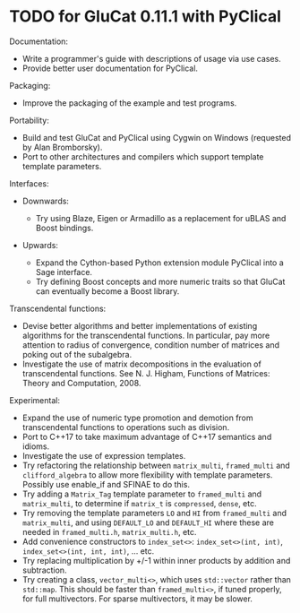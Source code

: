 TODO for GluCat 0.11.1 with PyClical
====================================

Documentation:
* Write a programmer's guide with descriptions of usage via use cases.
* Provide better user documentation for PyClical.

Packaging:
* Improve the packaging of the example and test programs.

Portability:
* Build and test GluCat and PyClical using Cygwin on Windows
  (requested by Alan Bromborsky).
* Port to other architectures and compilers which support template template
  parameters.

Interfaces:

*  Downwards:
   * Try using Blaze, Eigen or Armadillo as a replacement for uBLAS and Boost bindings.

*  Upwards:
   * Expand the Cython-based Python extension module PyClical into a Sage interface.
   * Try defining Boost concepts and more numeric traits so that GluCat can
     eventually become a Boost library.

Transcendental functions:
* Devise better algorithms and better implementations of existing algorithms for
  the transcendental functions. In particular, pay more attention to radius of
  convergence, condition number of matrices and poking out of the subalgebra.
* Investigate the use of matrix decompositions in the evaluation of
  transcendental functions. See N. J. Higham, Functions of Matrices: Theory and
  Computation, 2008.

Experimental:
* Expand the use of numeric type promotion and demotion from transcendental
  functions to operations such as division.
* Port to C++17 to take maximum advantage of C++17 semantics and idioms.
* Investigate the use of expression templates.
* Try refactoring the relationship between `matrix_multi`, `framed_multi` and
  `clifford_algebra` to allow more flexibility with template parameters.
  Possibly use enable_if and SFINAE to do this.
* Try adding a `Matrix_Tag` template parameter to `framed_multi` and `matrix_multi`,
  to determine if `matrix_t` is `compressed`, `dense`, etc.
* Try removing the template parameters `LO` and `HI` from `framed_multi` and
  `matrix_multi`, and using `DEFAULT_LO` and `DEFAULT_HI` where these are needed in
  `framed_multi.h`, `matrix_multi.h`, etc.
* Add convenience constructors to `index_set<>`: `index_set<>(int, int)`,
  `index_set<>(int, int, int)`, ... etc.
* Try replacing multiplication by +/-1 within inner products by addition and
  subtraction.
* Try creating a class, `vector_multi<>`, which uses `std::vector` rather than
  `std::map`. This should be faster than `framed_multi<>`, if tuned properly, for
  full multivectors. For sparse multivectors, it may be slower.
